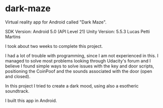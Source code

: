 # dark-maze
Virtual reality app for Android called "Dark Maze".

SDK Version: Android 5.0 (API Level 21)
Unity Version: 5.5.3
Lucas Petti Martins

I took about two weeks to complete this project.

I had a lot of trouble with programming, since I am not experienced in this. I managed to solve most problems looking through Udacity's forum and I believe I found simple ways to solve issues with the key and door scripts, positioning the CoinPoof and the sounds associated with the door (open and closed).

In this project I tried to create a dark mood, using also a esotheric soundtrack.

I built this app in Android.
